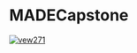 # MADECapstone
[![vew271](https://circleci.com/gh/vew271/MADECapstone.svg?style=svg)](https://circleci.com/gh/vew271/MADECapstone)
